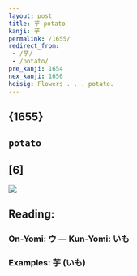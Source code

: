 ```yaml
---
layout: post
title: 芋 potato
kanji: 芋
permalink: /1655/
redirect_from:
 - /芋/
 - /potato/
pre_kanji: 1654
nex_kanji: 1656
heisig: Flowers . . . potato.
---
```


## {1655}

## `potato`

## [6]

<div class="stroke"><img src="E88A8B.png" /></div>

## Reading:

### On-Yomi: ウ &mdash; Kun-Yomi: いも

### Examples: 芋 (いも)
